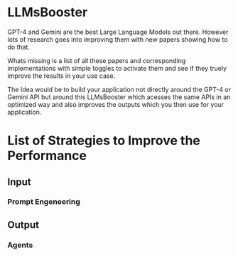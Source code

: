 # LLMsBooster
GPT-4 and Gemini are the best Large Language Models out there.
However lots of research goes into improving them with new papers showing how to do that.

Whats missing is a list of all these papers and corresponding implementations with simple toggles to activate them and see if they truely improve the results in your use case.

The Idea would be to build your application not directly around the GPT-4 or Gemini API but around this LLMsBooster which acesses the same APIs in an optimized way and also improves the outputs which you then use for your application.

# List of Strategies to Improve the Performance

## Input

### Prompt Engeneering

## Output

### Agents
